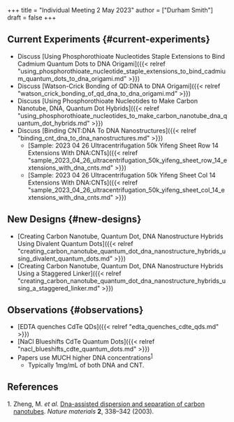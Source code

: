 +++
title = "Individual Meeting 2 May 2023"
author = ["Durham Smith"]
draft = false
+++

## Current Experiments {#current-experiments}

-   Discuss [Using Phosphorothioate Nucleotides Staple Extensions to Bind Cadmium Quantum Dots to DNA Origami]({{< relref "using_phosphorothioate_nucleotide_staple_extensions_to_bind_cadmium_quantum_dots_to_dna_origami.md" >}})
-   Discuss [Watson-Crick Bonding of QD:DNA to DNA Origami]({{< relref "watson_crick_bonding_of_qd_dna_to_dna_origami.md" >}})
-   Discuss [Using Phosphorothioate Nucleotides to Make Carbon Nanotube, DNA, Quantum Dot Hybrids]({{< relref "using_phosphorothioate_nucleotides_to_make_carbon_nanotube_dna_quantum_dot_hybrids.md" >}})
-   Discuss [Binding CNT:DNA To DNA Nanostructures]({{< relref "binding_cnt_dna_to_dna_nanostructures.md" >}})
    -   [Sample: 2023 04 26 Ultracentrifugation 50k Yifeng Sheet Row 14 Extensions With DNA:CNTs]({{< relref "sample_2023_04_26_ultracentrifugation_50k_yifeng_sheet_row_14_extensions_with_dna_cnts.md" >}})
    -   [Sample: 2023 04 26 Ultracentrifugation 50k Yifeng Sheet Col 14 Extensions With DNA:CNTs]({{< relref "sample_2023_04_26_ultracentrifugation_50k_yifeng_sheet_col_14_extensions_with_dna_cnts.md" >}})


## New Designs {#new-designs}

-   [Creating Carbon Nanotube, Quantum Dot, DNA Nanostructure Hybrids Using Divalent Quantum Dots]({{< relref "creating_carbon_nanotube_quantum_dot_dna_nanostructure_hybrids_using_divalent_quantum_dots.md" >}})
-   [Creating Carbon Nanotube, Quantum Dot, DNA Nanostructure Hybrids Using a Staggered Linker]({{< relref "creating_carbon_nanotube_quantum_dot_dna_nanostructure_hybrids_using_a_staggered_linker.md" >}})


## Observations {#observations}

-   [EDTA quenches CdTe QDs]({{< relref "edta_quenches_cdte_qds.md" >}})
-   [NaCl Blueshifts CdTe Quantum Dots]({{< relref "nacl_blueshifts_cdte_quantum_dots.md" >}})
-   Papers use MUCH higher DNA concentrations<sup><a href="#citeproc_bib_item_1">1</a></sup>
    -   Typically 1mg/mL of both DNA and CNT.

## References

<style>.csl-left-margin{float: left; padding-right: 0em;}
 .csl-right-inline{margin: 0 0 0 1em;}</style><div class="csl-bib-body">
  <div class="csl-entry"><a id="citeproc_bib_item_1"></a>
    <div class="csl-left-margin">1.</div><div class="csl-right-inline">Zheng, M. <i>et al.</i> <a href="https://doi.org/10.1038/nmat877">Dna-assisted dispersion and separation of carbon nanotubes</a>. <i>Nature materials</i> <b>2</b>, 338–342 (2003).</div>
  </div>
</div>
